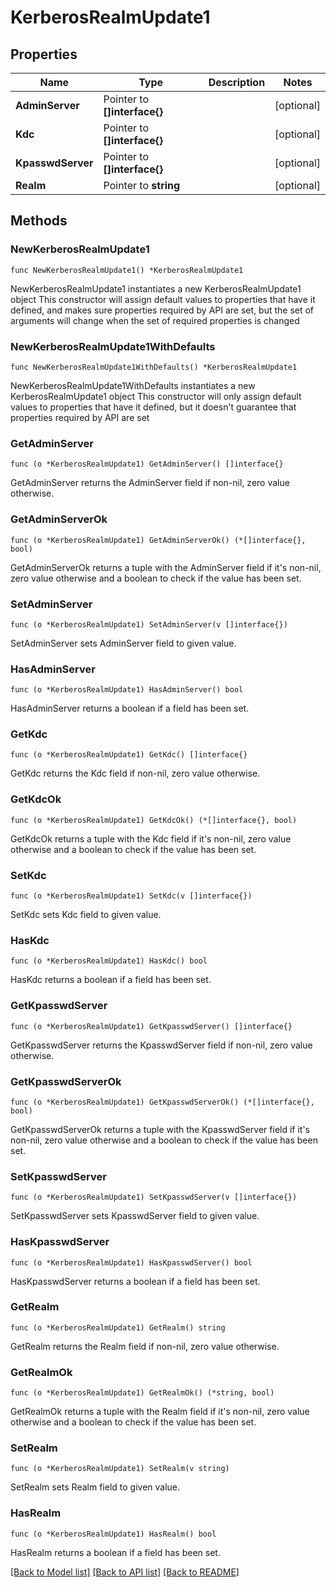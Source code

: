 # KerberosRealmUpdate1

## Properties

Name | Type | Description | Notes
------------ | ------------- | ------------- | -------------
**AdminServer** | Pointer to **[]interface{}** |  | [optional] 
**Kdc** | Pointer to **[]interface{}** |  | [optional] 
**KpasswdServer** | Pointer to **[]interface{}** |  | [optional] 
**Realm** | Pointer to **string** |  | [optional] 

## Methods

### NewKerberosRealmUpdate1

`func NewKerberosRealmUpdate1() *KerberosRealmUpdate1`

NewKerberosRealmUpdate1 instantiates a new KerberosRealmUpdate1 object
This constructor will assign default values to properties that have it defined,
and makes sure properties required by API are set, but the set of arguments
will change when the set of required properties is changed

### NewKerberosRealmUpdate1WithDefaults

`func NewKerberosRealmUpdate1WithDefaults() *KerberosRealmUpdate1`

NewKerberosRealmUpdate1WithDefaults instantiates a new KerberosRealmUpdate1 object
This constructor will only assign default values to properties that have it defined,
but it doesn't guarantee that properties required by API are set

### GetAdminServer

`func (o *KerberosRealmUpdate1) GetAdminServer() []interface{}`

GetAdminServer returns the AdminServer field if non-nil, zero value otherwise.

### GetAdminServerOk

`func (o *KerberosRealmUpdate1) GetAdminServerOk() (*[]interface{}, bool)`

GetAdminServerOk returns a tuple with the AdminServer field if it's non-nil, zero value otherwise
and a boolean to check if the value has been set.

### SetAdminServer

`func (o *KerberosRealmUpdate1) SetAdminServer(v []interface{})`

SetAdminServer sets AdminServer field to given value.

### HasAdminServer

`func (o *KerberosRealmUpdate1) HasAdminServer() bool`

HasAdminServer returns a boolean if a field has been set.

### GetKdc

`func (o *KerberosRealmUpdate1) GetKdc() []interface{}`

GetKdc returns the Kdc field if non-nil, zero value otherwise.

### GetKdcOk

`func (o *KerberosRealmUpdate1) GetKdcOk() (*[]interface{}, bool)`

GetKdcOk returns a tuple with the Kdc field if it's non-nil, zero value otherwise
and a boolean to check if the value has been set.

### SetKdc

`func (o *KerberosRealmUpdate1) SetKdc(v []interface{})`

SetKdc sets Kdc field to given value.

### HasKdc

`func (o *KerberosRealmUpdate1) HasKdc() bool`

HasKdc returns a boolean if a field has been set.

### GetKpasswdServer

`func (o *KerberosRealmUpdate1) GetKpasswdServer() []interface{}`

GetKpasswdServer returns the KpasswdServer field if non-nil, zero value otherwise.

### GetKpasswdServerOk

`func (o *KerberosRealmUpdate1) GetKpasswdServerOk() (*[]interface{}, bool)`

GetKpasswdServerOk returns a tuple with the KpasswdServer field if it's non-nil, zero value otherwise
and a boolean to check if the value has been set.

### SetKpasswdServer

`func (o *KerberosRealmUpdate1) SetKpasswdServer(v []interface{})`

SetKpasswdServer sets KpasswdServer field to given value.

### HasKpasswdServer

`func (o *KerberosRealmUpdate1) HasKpasswdServer() bool`

HasKpasswdServer returns a boolean if a field has been set.

### GetRealm

`func (o *KerberosRealmUpdate1) GetRealm() string`

GetRealm returns the Realm field if non-nil, zero value otherwise.

### GetRealmOk

`func (o *KerberosRealmUpdate1) GetRealmOk() (*string, bool)`

GetRealmOk returns a tuple with the Realm field if it's non-nil, zero value otherwise
and a boolean to check if the value has been set.

### SetRealm

`func (o *KerberosRealmUpdate1) SetRealm(v string)`

SetRealm sets Realm field to given value.

### HasRealm

`func (o *KerberosRealmUpdate1) HasRealm() bool`

HasRealm returns a boolean if a field has been set.


[[Back to Model list]](../README.md#documentation-for-models) [[Back to API list]](../README.md#documentation-for-api-endpoints) [[Back to README]](../README.md)


